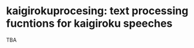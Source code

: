 kaigirokuprocesing: text processing fucntions for kaigiroku speeches
=====================================================

TBA
